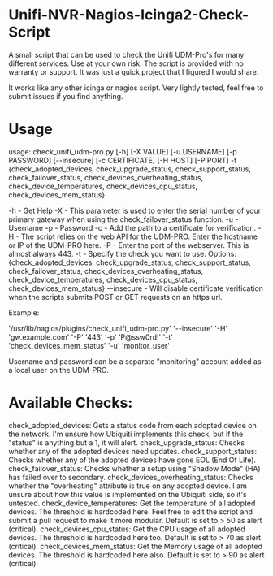 # Unifi-NVR-Nagios-Icinga2-Check-Script

A small script that can be used to check the Unifi UDM-Pro's for many different services. Use at your own risk. The script is provided with no warranty or support. It was just a quick project that I figured I would share.

It works like any other icinga or nagios script. Very lightly tested, feel free to submit issues if you find anything.


# Usage

usage: check_unifi_udm-pro.py [-h] [-X VALUE] [-u USERNAME] [-p PASSWORD] [--insecure]
                          [-c CERTIFICATE] [-H HOST] [-P PORT] -t
                          {check_adopted_devices, check_upgrade_status, check_support_status, check_failover_status, check_devices_overheating_status, check_device_temperatures, check_devices_cpu_status, check_devices_mem_status}

-h - Get Help
-X - This parameter is used to enter the serial number of your primary gateway when using the check_failover_status function.
-u - Username
-p - Password
-c - Add the path to a certificate for verification.
-H - The script relies on the web API for the UDM-PRO. Enter the hostname or IP of the UDM-PRO here.
-P - Enter the port of the webserver. This is almost always 443.
-t - Specify the check you want to use. Options: {check_adopted_devices, check_upgrade_status, check_support_status, check_failover_status, check_devices_overheating_status, check_device_temperatures, check_devices_cpu_status, check_devices_mem_status}
--insecure - Will disable certificate verification when the scripts submits POST or GET requests on an https url.

Example:

'/usr/lib/nagios/plugins/check_unifi_udm-pro.py' '--insecure' '-H' 'gw.example.com' '-P' '443' '-p' 'P@ssw0rd!' '-t' 'check_devices_mem_status' '-u' 'monitor_user'


Username and password can be a separate "monitoring" account added as a local user on the UDM-PRO.

# Available Checks:
check_adopted_devices: Gets a status code from each adopted device on the network. I'm unsure how Ubiquiti implements this check, but if the "status" is anything but a 1, it will alert.
check_upgrade_status: Checks whether any of the adopted devices need updates.
check_support_status: Checks whether any of the adopted devices have gone EOL (End Of Life).
check_failover_status: Checks whether a setup using "Shadow Mode" (HA) has failed over to secondary.
check_devices_overheating_status: Checks whether the "overheating" attribute is true on any adopted device. I am unsure about how this value is implemented on the Ubiquiti side, so it's untested.
check_device_temperatures: Get the temperature of all adopted devices. The threshold is hardcoded here. Feel free to edit the script and submit a pull request to make it more modular. Default is set to > 50 as alert (critical).
check_devices_cpu_status: Get the CPU usage of all adopted devices. The threshold is hardcoded here too. Default is set to > 70 as alert (critical).
check_devices_mem_status: Get the Memory usage of all adopted devices. The threshold is hardcoded here also. Default is set to > 90 as alert (critical).

                          

